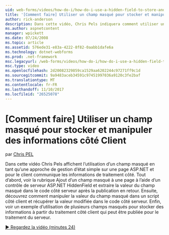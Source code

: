 ```yaml
---
uid: web-forms/videos/how-do-i/how-do-i-use-a-hidden-field-to-store-and-manipulate-client-side-information
title: '[Comment faire] Utiliser un champ masqué pour stocker et manipuler des informations côté Client | Documents Microsoft'
author: rick-anderson
description: Dans cette vidéo, Chris Pels indiquera comment utiliser un champ masqué comme une méthode de gestion d’état simple sur une page ASP.NET et la communication côté client...
ms.author: aspnetcontent
manager: wpickett
ms.date: 07/24/2008
ms.topic: article
ms.assetid: 576ede31-e83a-4222-8f82-0aabb1dafe6a
ms.technology: dotnet-webforms
ms.prod: .net-framework
msc.legacyurl: /web-forms/videos/how-do-i/how-do-i-use-a-hidden-field-to-store-and-manipulate-client-side-information
msc.type: video
ms.openlocfilehash: 2d20082329859ca1529aa6202244c97271ff9c1d
ms.sourcegitcommit: 9a9483aceb34591c97451997036a9120c3fe2baf
ms.translationtype: MT
ms.contentlocale: fr-FR
ms.lasthandoff: 11/10/2017
ms.locfileid: "26525078"
---
```

<a name="how-do-i-use-a-hidden-field-to-store-and-manipulate-client-side-information"></a>[Comment faire] Utiliser un champ masqué pour stocker et manipuler des informations côté Client
====================
par [Chris PEL](https://twitter.com/chrispels)

Dans cette vidéo Chris Pels affichent l’utilisation d’un champ masqué en tant qu’une approche de gestion d’état simple sur une page ASP.NET et pour le client communique les informations de traitement côté. Tout d’abord, voir la rubrique Ajout d’un champ masqué à une page à l’aide d’un contrôle de serveur ASP.NET HiddenField et extraire la valeur du champ masqué dans le code côté serveur après la publication en retour. Ensuite, découvrez comment manipuler la valeur du champ masqué dans un script côté client et récupérer la valeur modifiée dans le code côté serveur. Enfin, voir un exemple d’utilisation de plusieurs champs masqués pour stocker des informations à partir du traitement côté client qui peut être publiée pour le traitement du serveur.

[&#9654; Regardez la vidéo (minutes 24)](https://channel9.msdn.com/Blogs/ASP-NET-Site-Videos/how-do-i-use-a-hidden-field-to-store-and-manipulate-client-side-information)

